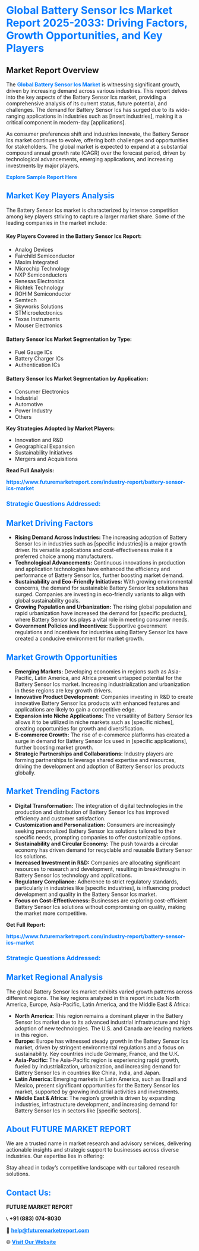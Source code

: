 <h1 style="color: #007BFF;">Global Battery Sensor Ics Market Report 2025-2033: Driving Factors, Growth Opportunities, and Key Players</h1>

<section id="overview">
<h2>Market Report Overview</h2>
<p>The <a href="https://www.futuremarketreport.com/industry-report/battery-sensor-ics-market" style="color: #007BFF; text-decoration: none;"><strong>Global Battery Sensor Ics Market</strong></a> is witnessing significant growth, driven by increasing demand across various industries. This report delves into the key aspects of the Battery Sensor Ics market, providing a comprehensive analysis of its current status, future potential, and challenges. The demand for Battery Sensor Ics has surged due to its wide-ranging applications in industries such as [insert industries], making it a critical component in modern-day [applications].</p>
<p>As consumer preferences shift and industries innovate, the Battery Sensor Ics market continues to evolve, offering both challenges and opportunities for stakeholders. The global market is expected to expand at a substantial compound annual growth rate (CAGR) over the forecast period, driven by technological advancements, emerging applications, and increasing investments by major players.</p>
</section>

<section id="overview">
<p><a href="https://www.futuremarketreport.com/request-sample/reportId=37394" style="color: #007BFF; text-decoration: none;"><strong>Explore Sample Report Here</strong></a></p>
</section>

<section id="key-players">
<h2 style="color: #007BFF;">Market Key Players Analysis</h2>
<p>The Battery Sensor Ics market is characterized by intense competition among key players striving to capture a larger market share. Some of the leading companies in the market include:</p>
<h4>Key Players Covered in the Battery Sensor Ics Report:</h4>
<ul><li>Analog Devices</li><li>Fairchild Semiconductor</li><li>Maxim Integrated</li><li>Microchip Technology</li><li>NXP Semiconductors</li><li>Renesas Electronics</li><li>Richtek Technology</li><li>ROHIM Semiconductor</li><li>Semtech</li><li>Skyworks Solutions</li><li>STMicroelectronics</li><li>Texas Instruments</li><li>Mouser Electronics</li></ul>
<h4>Battery Sensor Ics Market Segmentation by Type:</h4>
<ul><li>Fuel Gauge ICs</li><li>Battery Charger ICs</li><li>Authentication ICs</li></ul>

<h4>Battery Sensor Ics Market Segmentation by Application:</h4>
<ul><li>Consumer Electronics</li><li>Industrial</li><li>Automotive</li><li>Power Industry</li><li>Others</li></ul>
<p><strong>Key Strategies Adopted by Market Players:</strong></p>
<ul>
<li>Innovation and R&D</li>
<li>Geographical Expansion</li>
<li>Sustainability Initiatives</li>
<li>Mergers and Acquisitions</li>
</ul>
</section>

<section>
<p><strong>Read Full Analysis: </strong></p><a href="https://www.futuremarketreport.com/industry-report/battery-sensor-ics-market" style="color: #007BFF; text-decoration: none;"><strong>https://www.futuremarketreport.com/industry-report/battery-sensor-ics-market</strong></a>
<h3 style="color: #007BFF;">Strategic Questions Addressed:</h3>
</section>

<section id="driving-factors">
<h2 style="color: #007BFF;">Market Driving Factors</h2>
<ul>
<li><strong>Rising Demand Across Industries:</strong> The increasing adoption of Battery Sensor Ics in industries such as [specific industries] is a major growth driver. Its versatile applications and cost-effectiveness make it a preferred choice among manufacturers.</li>
<li><strong>Technological Advancements:</strong> Continuous innovations in production and application technologies have enhanced the efficiency and performance of Battery Sensor Ics, further boosting market demand.</li>
<li><strong>Sustainability and Eco-Friendly Initiatives:</strong> With growing environmental concerns, the demand for sustainable Battery Sensor Ics solutions has surged. Companies are investing in eco-friendly variants to align with global sustainability goals.</li>
<li><strong>Growing Population and Urbanization:</strong> The rising global population and rapid urbanization have increased the demand for [specific products], where Battery Sensor Ics plays a vital role in meeting consumer needs.</li>
<li><strong>Government Policies and Incentives:</strong> Supportive government regulations and incentives for industries using Battery Sensor Ics have created a conducive environment for market growth.</li>
</ul>
</section>

<section id="growth-opportunities">
<h2 style="color: #007BFF;">Market Growth Opportunities</h2>
<ul>
<li><strong>Emerging Markets:</strong> Developing economies in regions such as Asia-Pacific, Latin America, and Africa present untapped potential for the Battery Sensor Ics market. Increasing industrialization and urbanization in these regions are key growth drivers.</li>
<li><strong>Innovative Product Development:</strong> Companies investing in R&D to create innovative Battery Sensor Ics products with enhanced features and applications are likely to gain a competitive edge.</li>
<li><strong>Expansion into Niche Applications:</strong> The versatility of Battery Sensor Ics allows it to be utilized in niche markets such as [specific niches], creating opportunities for growth and diversification.</li>
<li><strong>E-commerce Growth:</strong> The rise of e-commerce platforms has created a surge in demand for Battery Sensor Ics used in [specific applications], further boosting market growth.</li>
<li><strong>Strategic Partnerships and Collaborations:</strong> Industry players are forming partnerships to leverage shared expertise and resources, driving the development and adoption of Battery Sensor Ics products globally.</li>
</ul>
</section>

<section id="trending-factors">
<h2 style="color: #007BFF;">Market Trending Factors</h2>
<ul>
<li><strong>Digital Transformation:</strong> The integration of digital technologies in the production and distribution of Battery Sensor Ics has improved efficiency and customer satisfaction.</li>
<li><strong>Customization and Personalization:</strong> Consumers are increasingly seeking personalized Battery Sensor Ics solutions tailored to their specific needs, prompting companies to offer customizable options.</li>
<li><strong>Sustainability and Circular Economy:</strong> The push towards a circular economy has driven demand for recyclable and reusable Battery Sensor Ics solutions.</li>
<li><strong>Increased Investment in R&D:</strong> Companies are allocating significant resources to research and development, resulting in breakthroughs in Battery Sensor Ics technology and applications.</li>
<li><strong>Regulatory Compliance:</strong> Adherence to strict regulatory standards, particularly in industries like [specific industries], is influencing product development and quality in the Battery Sensor Ics market.</li>
<li><strong>Focus on Cost-Effectiveness:</strong> Businesses are exploring cost-efficient Battery Sensor Ics solutions without compromising on quality, making the market more competitive.</li>
</ul>
</section>

<section>
<p><strong>Get Full Report: </strong></p><a href="https://www.futuremarketreport.com/industry-report/battery-sensor-ics-market" style="color: #007BFF; text-decoration: none;"><strong>https://www.futuremarketreport.com/industry-report/battery-sensor-ics-market</strong></a>
<h3 style="color: #007BFF;">Strategic Questions Addressed:</h3>
</section>


<section id="regional-analysis">
<h2 style="color: #007BFF;">Market Regional Analysis</h2>
<p>The global Battery Sensor Ics market exhibits varied growth patterns across different regions. The key regions analyzed in this report include North America, Europe, Asia-Pacific, Latin America, and the Middle East & Africa:</p>
<ul>
<li><strong>North America:</strong> This region remains a dominant player in the Battery Sensor Ics market due to its advanced industrial infrastructure and high adoption of new technologies. The U.S. and Canada are leading markets in this region.</li>
<li><strong>Europe:</strong> Europe has witnessed steady growth in the Battery Sensor Ics market, driven by stringent environmental regulations and a focus on sustainability. Key countries include Germany, France, and the U.K.</li>
<li><strong>Asia-Pacific:</strong> The Asia-Pacific region is experiencing rapid growth, fueled by industrialization, urbanization, and increasing demand for Battery Sensor Ics in countries like China, India, and Japan.</li>
<li><strong>Latin America:</strong> Emerging markets in Latin America, such as Brazil and Mexico, present significant opportunities for the Battery Sensor Ics market, supported by growing industrial activities and investments.</li>
<li><strong>Middle East & Africa:</strong> The region’s growth is driven by expanding industries, infrastructure development, and increasing demand for Battery Sensor Ics in sectors like [specific sectors].</li>
</ul>
</section>

<footer>
<h2 style="color: #007BFF;">About FUTURE MARKET REPORT</h2>
<p>We are a trusted name in market research and advisory services, delivering actionable insights and strategic support to businesses across diverse industries. Our expertise lies in offering:</p>

<p>Stay ahead in today’s competitive landscape with our tailored research solutions.</p>

<h2 style="color: #007BFF;">Contact Us:</h2>
<p><strong>FUTURE MARKET REPORT</strong></p>
<p>📞 <strong>+91 (883) 074-8030</strong></p>
<p>📧 <strong><a href="mailto:help@futuremarketreport.com" style="color: #007BFF;">help@futuremarketreport.com</a></strong></p>
<p>🌐 <strong><a href="https://www.futuremarketreport.com/" style="color: #007BFF;">Visit Our Website</a></strong></p>
</footer>